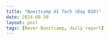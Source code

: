 ```yaml
---
title: "Boostcamp AI Tech (Day 020)"
date: 2024-08-30
layout: post
tags: [Naver Boostcamp, daily report]
---
```

